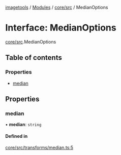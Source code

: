 [imagetools](../README.md) / [Modules](../modules.md) / [core/src](../modules/core_src.md) / MedianOptions

# Interface: MedianOptions

[core/src](../modules/core_src.md).MedianOptions

## Table of contents

### Properties

- [median](core_src.MedianOptions.md#median)

## Properties

### median

• **median**: `string`

#### Defined in

[core/src/transforms/median.ts:5](https://github.com/JonasKruckenberg/imagetools/blob/04cb552/packages/core/src/transforms/median.ts#L5)
